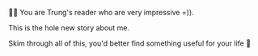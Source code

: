 🚀🚀 You are Trung's reader who are very impressive =)). 

This is the hole new story about me.

Skim through all of this, you'd better find something useful for your life 🥳